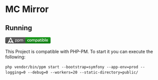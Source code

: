 # MC Mirror

## Running
[![PPM Compatible](https://raw.githubusercontent.com/php-pm/ppm-badge/master/ppm-badge.png)](https://github.com/php-pm/php-pm)


This Project is compatible with PHP-PM. To start it you can execute the following:

```php vendor/bin/ppm start --bootstrap=symfony --app-env=prod --logging=0 --debug=0 --workers=20 --static-directory=public/```


